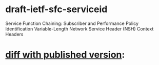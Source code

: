 # draft-ietf-sfc-serviceid
Service Function Chaining: Subscriber and Performance Policy   Identification Variable-Length Network Service Header (NSH) Context  Headers

# [diff with published version](https://www.ietf.org/rfcdiff?url1=draft-ietf-sfc-serviceid-header&url2=https://raw.githubusercontent.com/boucadair/draft-ietf-sfc-serviceid/master/draft-ietf-sfc-serviceid-header-12.txt):
